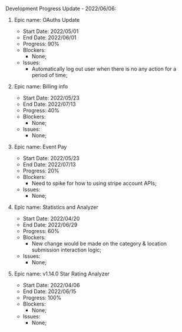Development Progress Update - 2022/06/06:
1. Epic name: OAuths Update
    - Start Date: 2022/05/01
    - End Date: 2022/06/01
    - Progress: 90%
    - Blockers: 
      - None;
    - Issues:
      - Automatically log out user when there is no any action for a period of time;

2. Epic name: Billing info
    - Start Date: 2022/05/23
    - End Date: 2022/07/13
    - Progress: 40%
    - Blockers: 
      - None;
    - Issues:
      - None;

3. Epic name: Event Pay
    - Start Date: 2022/05/23
    - End Date: 2022/07/13
    - Progress: 20%
    - Blockers: 
      - Need to spike for how to using stripe account APIs;
    - Issues:
      - None;

4. Epic name: Statistics and Analyzer
    - Start Date: 2022/04/20
    - End Date: 2022/06/29
    - Progress: 60%
    - Blockers: 
      - New change would be made on the category & location submission interaction logic;
    - Issues:
      - None;
      
5. Epic name: v1.14.0 Star Rating Analyzer
    - Start Date: 2022/04/06
    - End Date: 2022/06/15
    - Progress: 100%
    - Blockers: 
      - None;
    - Issues:
      - None;
